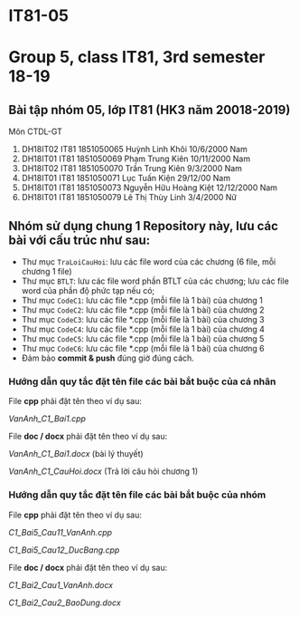 # IT81-05
Group 5, class IT81, 3rd semester 18-19
=======
## Bài tập nhóm 05, lớp IT81 (HK3 năm 20018-2019)
Môn CTDL-GT

1. DH18IT02	IT81	1851050065	Huỳnh Linh	Khôi	10/6/2000	Nam
2. DH18IT01	IT81	1851050069	Phạm Trung	Kiên	10/11/2000	Nam
3. DH18IT02	IT81	1851050070	Trần Trung	Kiên	9/3/2000	Nam
4. DH18IT01	IT81	1851050071	Lục Tuấn	Kiện	29/12/00	Nam
5. DH18IT01	IT81	1851050073	Nguyễn Hữu Hoàng	Kiệt	12/12/2000	Nam
6. DH18IT01	IT81	1851050079	Lê Thị Thùy	Linh	3/4/2000	Nữ



## Nhóm sử dụng chung 1 Repository này, lưu các bài với cấu trúc như sau:

* Thư mục `TraLoiCauHoi`: lưu các file word của các chương (6 file, mỗi chương 1 file)
* Thư mục `BTLT`: lưu các file word phần BTLT của các chương; lưu các file word của phần độ phức tạp nếu có;
* Thư mục `CodeC1`: lưu các file *.cpp (mỗi file là 1 bài) của chương 1
* Thư mục `CodeC2`: lưu các file *.cpp (mỗi file là 1 bài) của chương 2
* Thư mục `CodeC3`: lưu các file *.cpp (mỗi file là 1 bài) của chương 3
* Thư mục `CodeC4`: lưu các file *.cpp (mỗi file là 1 bài) của chương 4
* Thư mục `CodeC5`: lưu các file *.cpp (mỗi file là 1 bài) của chương 5
* Thư mục `CodeC6`: lưu các file *.cpp (mỗi file là 1 bài) của chương 6
* Đảm bảo **commit & push** đúng giờ đúng cách.


### Hướng dẫn quy tắc đặt tên file các bài bắt buộc của cá nhân

File **cpp** phải đặt tên theo ví dụ sau:

_VanAnh_C1_Bai1.cpp_

File **doc / docx** phải đặt tên theo ví dụ sau:

_VanAnh_C1_Bai1.docx_ (bài lý thuyết)
  
_VanAnh_C1_CauHoi.docx_ (Trả lời câu hỏi chương 1)

### Hướng dẫn quy tắc đặt tên file các bài bắt buộc của nhóm

File **cpp** phải đặt tên theo ví dụ sau:

_C1_Bai5_Cau11_VanAnh.cpp_    

_C1_Bai5_Cau12_DucBang.cpp_

File **doc / docx** phải đặt tên theo ví dụ sau:

_C1_Bai2_Cau1_VanAnh.docx_     

_C1_Bai2_Cau2_BaoDung.docx_
